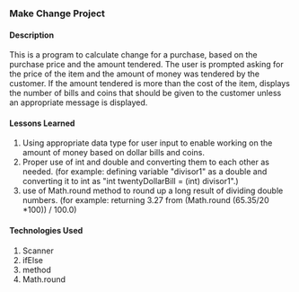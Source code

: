 ### Make Change Project

#### Description

This is a program to calculate change for a purchase, based on the purchase price and the amount tendered. The user is prompted asking for the price of the item and the amount of money was tendered by the customer. If the amount tendered is more than the cost of the item, displays the number of bills and coins that should be given to the customer unless an appropriate message is displayed.

#### Lessons Learned

1. Using appropriate data type for user input to enable working on the amount of money based on dollar bills and coins.
2. Proper use of int and double and converting them to each other as needed.
(for example: defining variable "divisor1" as a double and converting it to int as "int twentyDollarBill = (int) divisor1".)
3. use of Math.round method to round up a long result of dividing double numbers.
(for example: returning 3.27 from (Math.round (65.35/20 *100)) / 100.0)

#### Technologies Used

1. Scanner
2. ifElse
3. method
4. Math.round
